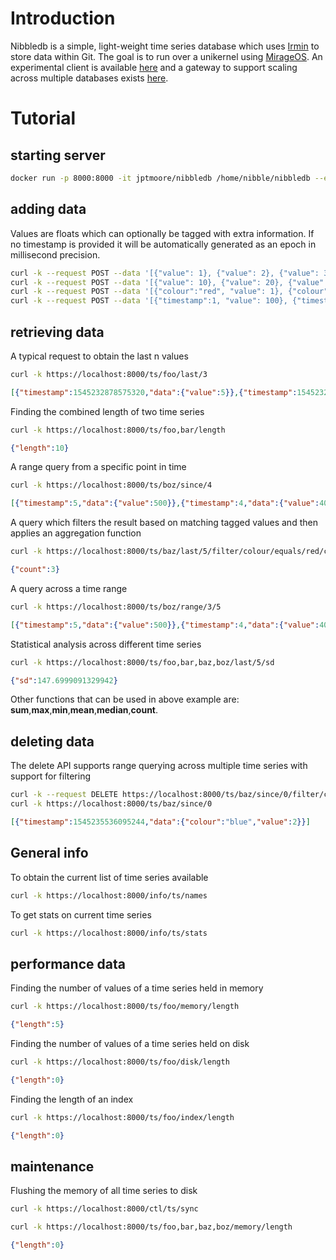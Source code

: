 # Introduction

Nibbledb is a simple, light-weight time series database which uses [Irmin](https://github.com/mirage/irmin) to store data within Git. The goal is to run over a unikernel using [MirageOS](https://mirage.io/). An experimental client is available [here](https://github.com/jptmoore/nibbleql) and a gateway to support scaling across multiple databases exists [here](https://github.com/jptmoore/nibblegw).

# Tutorial

## starting server

```bash
docker run -p 8000:8000 -it jptmoore/nibbledb /home/nibble/nibbledb --enable-tls
```

## adding data

Values are floats which can optionally be tagged with extra information. If no timestamp is provided it will be automatically generated as an epoch in millisecond precision.

```bash
curl -k --request POST --data '[{"value": 1}, {"value": 2}, {"value": 3}, {"value": 4}, {"value": 5}]' https://localhost:8000/ts/foo
curl -k --request POST --data '[{"value": 10}, {"value": 20}, {"value": 30}, {"value": 40}, {"value": 50}]' https://localhost:8000/ts/bar
curl -k --request POST --data '[{"colour":"red", "value": 1}, {"colour":"blue", "value": 2}, {"colour":"green", "value": 3}, {"colour":"red", "value": 4}, {"colour":"red", "value": 5}]' https://localhost:8000/ts/baz
curl -k --request POST --data '[{"timestamp":1, "value": 100}, {"timestamp":2, "value": 200}, {"timestamp":3, "value": 300}, {"timestamp":4, "value": 400}, {"timestamp":5, "value": 500}]' https://localhost:8000/ts/boz
```



## retrieving data

A typical request to obtain the last n values

```bash
curl -k https://localhost:8000/ts/foo/last/3
```

```json
[{"timestamp":1545232878575320,"data":{"value":5}},{"timestamp":1545232878575311,"data":{"value":4}},{"timestamp":1545232878575302,"data":{"value":3}}]
```

Finding the combined length of two time series

```bash
curl -k https://localhost:8000/ts/foo,bar/length
```

```json
{"length":10}
```

A range query from a specific point in time

```bash
curl -k https://localhost:8000/ts/boz/since/4
```

```json
[{"timestamp":5,"data":{"value":500}},{"timestamp":4,"data":{"value":400}}]
```

A query which filters the result based on matching tagged values and then applies an aggregation function

```bash
curl -k https://localhost:8000/ts/baz/last/5/filter/colour/equals/red/count
```

```json
{"count":3}
```

A query across a time range

```bash
curl -k https://localhost:8000/ts/boz/range/3/5
```

```json
[{"timestamp":5,"data":{"value":500}},{"timestamp":4,"data":{"value":400}},{"timestamp":3,"data":{"value":300}}]
```

Statistical analysis across different time series

```bash
curl -k https://localhost:8000/ts/foo,bar,baz,boz/last/5/sd
```

```json
{"sd":147.6999091329942}
```

Other functions that can be used in above example are: **sum**,**max**,**min**,**mean**,**median**,**count**.

## deleting data

The delete API supports range querying across multiple time series with support for filtering

```bash
curl -k --request DELETE https://localhost:8000/ts/baz/since/0/filter/colour/contains/re
curl -k https://localhost:8000/ts/baz/since/0
```

```json
[{"timestamp":1545235536095244,"data":{"colour":"blue","value":2}}]
```


## General info

To obtain the current list of time series available

```bash
curl -k https://localhost:8000/info/ts/names
```

To get stats on current time series

```bash
curl -k https://localhost:8000/info/ts/stats
```

## performance data

Finding the number of values of a time series held in memory

```bash
curl -k https://localhost:8000/ts/foo/memory/length
```

```json
{"length":5}
```

Finding the number of values of a time series held on disk

```bash
curl -k https://localhost:8000/ts/foo/disk/length
```

```json
{"length":0}
```

Finding the length of an index

```bash
curl -k https://localhost:8000/ts/foo/index/length
```

```json
{"length":0}
```

## maintenance

Flushing the memory of all time series to disk

```bash
curl -k https://localhost:8000/ctl/ts/sync
```

```bash
curl -k https://localhost:8000/ts/foo,bar,baz,boz/memory/length
```

```json
{"length":0}
```

